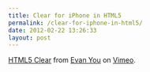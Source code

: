 ```yaml
---
title: Clear for iPhone in HTML5
permalink: /clear-for-iphone-in-html5/
date: 2012-02-22 13:26:33
layout: post
---
```


[HTML5 Clear](http://vimeo.com/37182785) from [Evan You](http://vimeo.com/user6051109) on [Vimeo](http://vimeo.com).